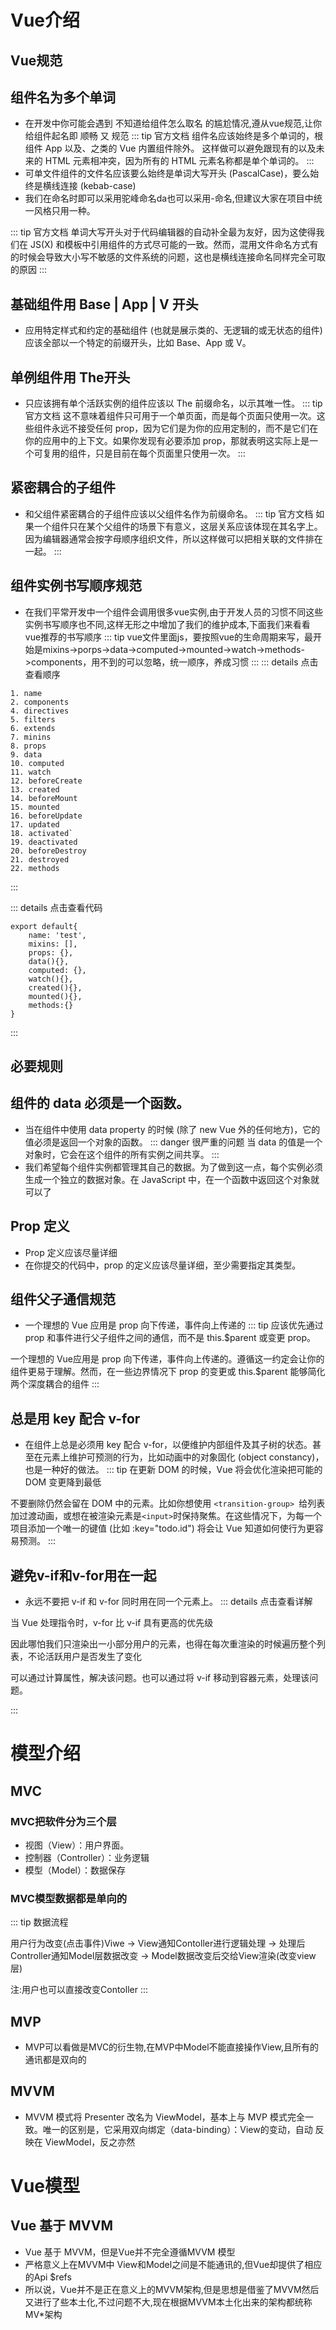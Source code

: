 # Vue介绍

## Vue规范


## 组件名为多个单词

- 在开发中你可能会遇到 不知道给组件怎么取名 的尴尬情况,遵从vue规范,让你给组件起名即 顺畅 又 规范
::: tip 官方文档
组件名应该始终是多个单词的，根组件 App 以及、之类的 Vue 内置组件除外。
这样做可以避免跟现有的以及未来的 HTML 元素相冲突，因为所有的 HTML 元素名称都是单个单词的。
:::
- 可单文件组件的文件名应该要么始终是单词大写开头 (PascalCase)，要么始终是横线连接 (kebab-case)
- 我们在命名时即可以采用驼峰命名da也可以采用-命名,但建议大家在项目中统一风格只用一种。

::: tip 官方文档
单词大写开头对于代码编辑器的自动补全最为友好，因为这使得我们在 JS(X) 和模板中引用组件的方式尽可能的一致。然而，混用文件命名方式有的时候会导致大小写不敏感的文件系统的问题，这也是横线连接命名同样完全可取的原因
:::

## 基础组件用 Base | App | V 开头

- 应用特定样式和约定的基础组件 (也就是展示类的、无逻辑的或无状态的组件) 应该全部以一个特定的前缀开头，比如 Base、App 或 V。

## 单例组件用 The开头

- 只应该拥有单个活跃实例的组件应该以 The 前缀命名，以示其唯一性。
::: tip 官方文档
这不意味着组件只可用于一个单页面，而是每个页面只使用一次。这些组件永远不接受任何 prop，因为它们是为你的应用定制的，而不是它们在你的应用中的上下文。如果你发现有必要添加 prop，那就表明这实际上是一个可复用的组件，只是目前在每个页面里只使用一次。
:::

## 紧密耦合的子组件

- 和父组件紧密耦合的子组件应该以父组件名作为前缀命名。
::: tip 官方文档
如果一个组件只在某个父组件的场景下有意义，这层关系应该体现在其名字上。因为编辑器通常会按字母顺序组织文件，所以这样做可以把相关联的文件排在一起。
:::

## 组件实例书写顺序规范

- 在我们平常开发中一个组件会调用很多vue实例,由于开发人员的习惯不同这些实例书写顺序也不同,这样无形之中增加了我们的维护成本,下面我们来看看vue推荐的书写顺序
::: tip 
vue文件里面js，要按照vue的生命周期来写，最开始是mixins->porps->data->computed->mounted->watch->methods->components，用不到的可以忽略，统一顺序，养成习惯
:::
::: details 点击查看顺序
```
1. name
2. components
4. directives
5. filters
6. extends
7. minins
8. props
9. data
10. computed
11. watch
12. beforeCreate
13. created
14. beforeMount
15. mounted
16. beforeUpdate
17. updated
18. activated`
19. deactivated
20. beforeDestroy
21. destroyed
22. methods
```
:::

::: details 点击查看代码
``` vue
export default{
	name: 'test',
	mixins: [],
	props: {},
	data(){},
	computed: {},
	watch(){},
	created(){},
	mounted(){},
	methods:{}
}
```
:::

## 必要规则

## 组件的 data 必须是一个函数。

- 当在组件中使用 data property 的时候 (除了 new Vue 外的任何地方)，它的值必须是返回一个对象的函数。
::: danger 很严重的问题
当 data 的值是一个对象时，它会在这个组件的所有实例之间共享。
:::
- 我们希望每个组件实例都管理其自己的数据。为了做到这一点，每个实例必须生成一个独立的数据对象。在 JavaScript 中，在一个函数中返回这个对象就可以了

## Prop 定义

- Prop 定义应该尽量详细
- 在你提交的代码中，prop 的定义应该尽量详细，至少需要指定其类型。

## 组件父子通信规范

- 一个理想的 Vue 应用是 prop 向下传递，事件向上传递的
::: tip
应该优先通过 prop 和事件进行父子组件之间的通信，而不是 this.$parent 或变更 prop。

一个理想的 Vue应用是 prop 向下传递，事件向上传递的。遵循这一约定会让你的组件更易于理解。然而，在一些边界情况下 prop 的变更或 this.$parent 能够简化两个深度耦合的组件
:::

## 总是用 key 配合 v-for

- 在组件上总是必须用 key 配合 v-for，以便维护内部组件及其子树的状态。甚至在元素上维护可预测的行为，比如动画中的对象固化 (object constancy)，也是一种好的做法。
::: tip
在更新 DOM 的时候，Vue 将会优化渲染把可能的 DOM 变更降到最低

不要删除仍然会留在 DOM 中的元素。比如你想使用 ```<transition-group> ```给列表加过渡动画，或想在被渲染元素是``` <input> ```时保持聚焦。在这些情况下，为每一个项目添加一个唯一的键值 (比如 :key="todo.id") 将会让 Vue 知道如何使行为更容易预测。
::: 

## 避免v-if和v-for用在一起

- 永远不要把 v-if 和 v-for 同时用在同一个元素上。
::: details 点击查看详解

当 Vue 处理指令时，v-for 比 v-if 具有更高的优先级

因此哪怕我们只渲染出一小部分用户的元素，也得在每次重渲染的时候遍历整个列表，不论活跃用户是否发生了变化

可以通过计算属性，解决该问题。也可以通过将 v-if 移动到容器元素，处理该问题。

:::

# 模型介绍
## MVC
### MVC把软件分为三个层
- 视图（View）：用户界面。
- 控制器（Controller）：业务逻辑
- 模型（Model）：数据保存

### MVC模型数据都是单向的
::: tip 数据流程

用户行为改变(点击事件)Viwe -> View通知Contoller进行逻辑处理 -> 处理后Controller通知Model层数据改变
-> Model数据改变后交给View渲染(改变view层)

注:用户也可以直接改变Contoller
:::

## MVP
- MVP可以看做是MVC的衍生物,在MVP中Model不能直接操作View,且所有的通讯都是双向的

## MVVM
- MVVM 模式将 Presenter 改名为 ViewModel，基本上与 MVP 模式完全一致。唯一的区别是，它采用双向绑定（data-binding）：View的变动，自动 反映在 ViewModel，反之亦然

# Vue模型
## Vue 基于 MVVM
- Vue 基于 MVVM，但是Vue并不完全遵循MVVM 模型
- 严格意义上在MVVM中 View和Model之间是不能通讯的,但Vue却提供了相应的Api $refs
- 所以说，Vue并不是正在意义上的MVVM架构,但是思想是借鉴了MVVM然后又进行了些本土化,不过问题不大,现在根据MVVM本土化出来的架构都统称MV*架构